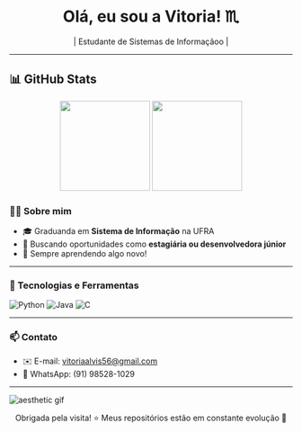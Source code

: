 <h1 align="center">Olá, eu sou a Vitoria! ♏ </h1>

<p align="center">
| Estudante de Sistemas de Informaçãoo |
</p>

---
## 📊 GitHub Stats

<p align="center">
  <img height="160em" src="https://github-readme-stats.vercel.app/api?username=vitoria-sant&show_icons=true&theme=dark" />
  <img height="160em" src="https://github-readme-stats.vercel.app/api/top-langs/?username=vitoria-sant&layout=compact&theme=dark" />
</p>

### 👩‍💻 Sobre mim

- 🎓 Graduanda em **Sistema de Informação** na UFRA     
- 💼 Buscando oportunidades como **estagiária ou desenvolvedora júnior**  
- 🧠 Sempre aprendendo algo novo! 

---

### 🧰 Tecnologias e Ferramentas

![Python](https://img.shields.io/badge/-Python-3776AB?style=flat&logo=python&logoColor=white)
![Java](https://img.shields.io/badge/-Java-007396?style=flat&logo=java&logoColor=white)
![C](https://img.shields.io/badge/-C-00599C?style=flat&logo=c&logoColor=white)


---

### 📫 Contato

- ✉️ E-mail: [vitoriaalvis56@gmail.com](mailto:vitoriaalvis56@gmail.com)  
- 📱 WhatsApp: (91) 98528-1029 

---
![aesthetic gif](https://media.giphy.com/media/v1.Y2lkPWVjZjA1ZTQ3bGtkODduamFxaGppenJ0bzJidDUwejl5eXVmYm5sOTdvZGhxdHNyNyZlcD12MV9naWZzX3NlYXJjaCZjdD1n/A91bqJykqcvsy9vkIS/giphy.gif)

<div align="center">
  Obrigada pela visita! ⭐ Meus repositórios estão em constante evolução 🚧
</div>
